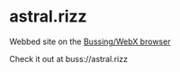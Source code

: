 # astral.rizz
Webbed site on the [Bussing/WebX browser](https://github.com/face-hh/webx)

Check it out at buss://astral.rizz
